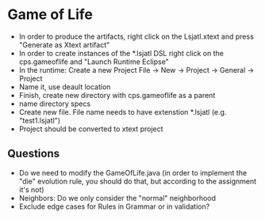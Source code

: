 # Game of Life

- In order to produce the artifacts, right click on the Lsjatl.xtext
and press "Generate as Xtext artifact"
- In order to create instances of the *.lsjatl DSL right click on the cps.gameoflife 
and "Launch Runtime Eclipse"
- In the runtime: Create a new Project File -> New -> Project -> General -> Project
- Name it, use deault location 
- Finish, create new directory with cps.gameoflife as a parent
- name directory specs 
- Create new file. File name needs to have extenstion *.lsjatl (e.g. "test1.lsjatl") 
- Project should be converted to xtext project 


## Questions
- Do we need to modify the GameOfLife.java (in order to implement the "die" evolution rule, you should do that,
  but according to the assignment it's not)
- Neighbors: Do we only consider the "normal" neighborhood
- Exclude edge cases for Rules in Grammar or in validation? 
